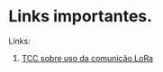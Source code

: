 # Links importantes.

Links: 
1. [TCC sobre uso da comunição LoRa](https://drive.google.com/file/d/1umpvoJmgRfOdXvBwP255D2ZHezUyMR81/view?usp=sharing)
